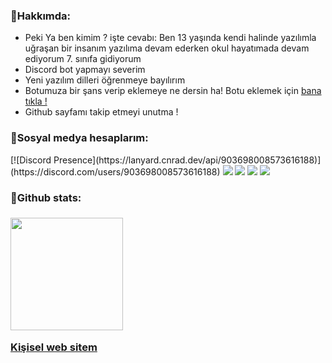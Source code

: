 
<h3>🍕Hakkımda:</h3>
<ul>
  <li>Peki Ya ben kimim ? işte cevabı: Ben 13 yaşında kendi halinde yazılımla uğraşan bir insanım yazılıma devam ederken okul hayatımada devam ediyorum 7. sınıfa gidiyorum</li>
  <li>Discord bot yapmayı severim</li>
  <li>Yeni yazılım dilleri öğrenmeye bayılırım</li>
  <li>Botumuza bir şans verip eklemeye ne dersin ha! Botu eklemek için <a href="https://discord.com/oauth2/authorize?client_id=845967250288672778&scope=bot">bana tıkla !</a>
  <li>Github sayfamı takip etmeyi unutma !</li>
 </ul>
 <h3>💨Sosyal medya hesaplarım:</h3>
 [![Discord Presence](https://lanyard.cnrad.dev/api/903698008573616188)](https://discord.com/users/903698008573616188)
  <a href="https://discord.com/users/851543924610564107" target"blank_"><img src="https://img.shields.io/badge/discord%20-7289DA.svg?&style=for-the-badge&logo=discord&logoColor=white"></a>
  <a href="https://www.instagram.com/tuncvrdev/" target"blank_"><img src="https://img.shields.io/badge/INSTAGRAM%20-DC3175.svg?&style=for-the-badge&logo=instagram&logoColor=white"></a>
  <a href="https://github.com/Tuncvrjs"><img src="https://img.shields.io/badge/GitHub%20-191717.svg?&style=for-the-badge&logo=github&logoColor=white"></a>
  <a href="https://www.youtube.com/channel/UC-3BR8drBsf0RYrjl2egCAw"><img src="https://img.shields.io/badge/youtube%20-ff0000.svg?&style=for-the-badge&logo=youtube&logoColor=white"></a>
  <h3>🍠Github stats:<h3>
 <p align="left">
<a href="https://github/Tuncvrjs">
<img height="180em" src="https://github-readme-stats-eight-theta.vercel.app/api?username=Tuncvrjs&show_icons=true&theme=react&include_all_commits=true&count_private=true"/>  </a>
  </p>
  </a>
  <a href="https://tuncvr.glitch.me/">Kişisel web sitem</a>
<h1 align="center" style="color:#fff">
  
</h1>
